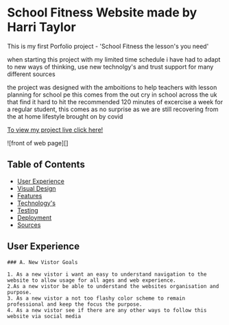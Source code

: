 # School Fitness Website made by Harri Taylor

This is my first Porfolio project - 'School Fitness the lesson's you need'

when starting this project with my limited time schedule i have had to adapt to new ways of thinking, use new technolgy's and trust support for many different sources 

the project was designed with the amboitions to help teachers with lesson planning for school pe this comes from the out cry in school across the uk that find it hard to hit the recommended 120 minutes of excercise a week for a regular student, this comes as no surprise as we are still recovering from the at home lifestyle brought on by covid

[To view my project live click here!]()

![front of web page][]

## Table of Contents
* [User Experience](#user-experience)
* [Visual Design](#visual-design)
* [Features](#features)
* [Technology's](#technology's-used)
* [Testing](#testing)
* [Deployment](#deployment)
* [Sources](#sources-used)

## User Experience

    ### A. New Vistor Goals

    1. As a new vistor i want an easy to understand navigation to the website to allow usage for all ages and web experience.
    2.As a new vistor be able to understand the websites organisation and purpose.
    3. As a new vistor a not too flashy color scheme to remain professional and keep the focus the purpose.
    4. As a new vistor see if there are any other ways to follow this website via social media




